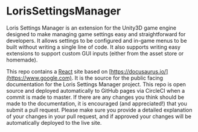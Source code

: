 # LorisSettingsManager

Loris Settings Manager is an extension for the Unity3D game engine designed to make managing game settings easy and straightforward for developers. It allows settings to be configured and in-game menus to be built without writing a single line of code. It also supports writing easy extensions to support custom GUI inputs (either from the asset store or homemade).

This repo contains a [React](https://reactjs.org/) site based on [https://docusaurus.io/](https://www.google.com). It is the source for the public facing documentation for the Loris Settings Manager project. This repo is open source and deployed automatically to GitHub pages via CircleCI when a commit is made to master. If there are any changes you think should be made to the documentation, it is encouraged (and appreciated!) that you submit a pull request. Please make sure you provide a detailed explanation of your changes in your pull request, and if approved your changes will be automatically deployed to the live site.
